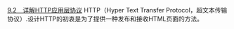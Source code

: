 [9.2　详解HTTP应用层协议](https://weread.qq.com/web/reader/e6d323b0723b6029e6d1c55k09332a2023b093f65e0888c)
HTTP（Hyper Text Transfer Protocol，超文本传输协议）.设计HTTP的初衷是为了提供一种发布和接收HTML页面的方法。